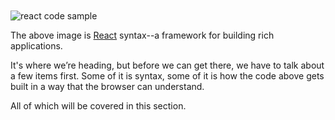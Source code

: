 <img style="display: block; margin: 10px auto;" src="https://s3.amazonaws.com/liendo-fed-training/react-sample.jpg" alt="react code sample"/>

The above image is <a href="https://reactjs.org/" target=_blank>React</a> syntax--a framework for building rich applications.

It's where we’re heading, but before we can get there, we have to talk about a few items first. Some of it is syntax, some of it is how the code above gets built in a way that the browser can understand.

All of which will be covered in this section.
